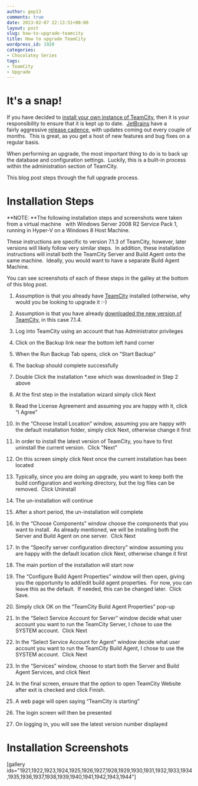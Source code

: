 ```yaml
---
author: gep13
comments: true
date: 2013-02-07 22:13:51+00:00
layout: post
slug: how-to-upgrade-teamcity
title: How to upgrade TeamCity
wordpress_id: 1920
categories:
- Chocolatey Series
tags:
- TeamCity
- Upgrade
---
```


# It's a snap!


If you have decided to [install your own instance of TeamCity](http://gep13.me/VAeRiX), then it is your responsibility to ensure that it is kept up to date.  [JetBrains](http://www.jetbrains.com/) have a fairly aggressive [release cadence](http://confluence.jetbrains.com/display/TW/Previous+Releases+Downloads), with updates coming out every couple of months.  This is great, as you get a host of new features and bug fixes on a regular basis.

When performing an upgrade, the most important thing to do is to back up the database and configuration settings.  Luckily, this is a built-in process within the administration section of TeamCity.

This blog post steps through the full upgrade process.


# Installation Steps


**NOTE: **The following installation steps and screenshots were taken from a virtual machine   with Windows Server 2008 R2 Service Pack 1, running in Hyper-V on a Windows 8 Host Machine.

These instructions are specific to version 7.1.3 of TeamCity, however, later versions will likely follow very similar steps.  In addition, these installation instructions will install both the TeamCity Server and Build Agent onto the same machine.  Ideally, you would want to have a separate Build Agent Machine.

You can see screenshots of each of these steps in the galley at the bottom of this blog post.



	
  1. Assumption is that you already have [TeamCity](http://gep13.me/VAeRiX) installed (otherwise, why would you be looking to upgrade it :-)

	
  2. Assumption is that you have already [downloaded the new version of TeamCity](http://www.jetbrains.com/teamcity/download/index.html), in this case 7.1.4.

	
  3. Log into TeamCity using an account that has Administrator privileges

	
  4. Click on the Backup link near the bottom left hand corner

	
  5. When the Run Backup Tab opens, click on "Start Backup"

	
  6. The backup should complete successfully

	
  7. Double Click the installation *.exe which was downloaded in Step 2 above

	
  8. At the first step in the installation wizard simply click Next

	
  9. Read the License Agreement and assuming you are happy with it, click “I Agree”

	
  10. In the “Choose Install Location” window, assuming you are happy with the default installation folder, simply click Next, otherwise change it first

	
  11. In order to install the latest version of TeamCity, you have to first uninstall the current version.  Click "Next"

	
  12. On this screen simply click Next once the current installation has been located

	
  13. Typically, since you are doing an upgrade, you want to keep both the build configuration and working directory, but the log files can be removed.  Click Uninstall

	
  14. The un-installation will continue

	
  15. After a short period, the un-installation will complete

	
  16. In the “Choose Components” window choose the components that you want to install.  As already mentioned, we will be installing both the Server and Build Agent on one server.  Click Next

	
  17. In the “Specify server configuration directory” window assuming you are happy with the default location click Next, otherwise change it first

	
  18. The main portion of the installation will start now

	
  19. The “Configure Build Agent Properties” window will then open, giving you the opportunity to add/edit build agent properties.  For now, you can leave this as the default.  If needed, this can be changed later.  Click Save.

	
  20. Simply click OK on the “TeamCity Build Agent Properties” pop-up

	
  21. In the “Select Service Account for Server” window decide what user account you want to run the TeamCity Server, I chose to use the SYSTEM account.  Click Next

	
  22. In the “Select Service Account for Agent” window decide what user account you want to run the TeamCity Build Agent, I chose to use the SYSTEM account.  Click Next

	
  23. In the “Services” window, choose to start both the Server and Build Agent Services, and click Next

	
  24. In the final screen, ensure that the option to open TeamCity Website after exit is checked and click Finish.

	
  25. A web page will open saying “TeamCity is starting”

	
  26. The login screen will then be presented

	
  27. On logging in, you will see the latest version number displayed




# Installation Screenshots


[gallery ids="1921,1922,1923,1924,1925,1926,1927,1928,1929,1930,1931,1932,1933,1934,1935,1936,1937,1938,1939,1940,1941,1942,1943,1944"]
